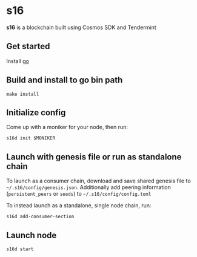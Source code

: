 # s16
**s16** is a blockchain built using Cosmos SDK and Tendermint

## Get started

Install [go](https://go.dev/dl/)

## Build and install to go bin path

```
make install
```

## Initialize config

Come up with a moniker for your node, then run:

```
s16d init $MONIKER
```

 
 
## Launch with genesis file or run as standalone chain

To launch as a consumer chain, download and save shared genesis file to `~/.s16/config/genesis.json`. Additionally add peering information (`persistent_peers` or `seeds`) to `~/.s16/config/config.toml`

To instead launch as a standalone, single node chain, run:

```
s16d add-consumer-section
```

## Launch node

```
s16d start
```
